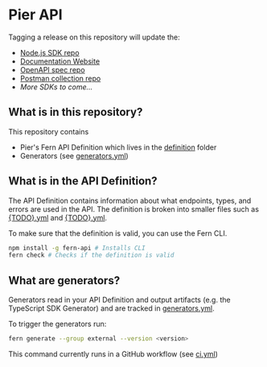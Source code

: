 # Pier API

Tagging a release on this repository will update the:

- [Node.js SDK repo](https://github.com/fern-pier/pier-node)
- [Documentation Website](https://fern-api.stoplight.io/docs/pier/99817551bfa79-create-an-application)
- [OpenAPI spec repo](https://github.com/fern-pier/pier-openapi)
- [Postman collection repo](https://github.com/fern-pier/pier-postman)
- _More SDKs to come..._

## What is in this repository?

This repository contains

- Pier's Fern API Definition which lives in the [definition](./fern/api/definition/) folder
- Generators (see [generators.yml](./fern/api/generators.yml))

## What is in the API Definition?

The API Definition contains information about what endpoints, types, and errors are used in the API. The definition is broken into smaller files such as [{TODO}.yml](fern/api/definition/{TODO}.yml) and [{TODO}.yml](fern/api/definition/{TODO}.yml).

To make sure that the definition is valid, you can use the Fern CLI.

```bash
npm install -g fern-api # Installs CLI
fern check # Checks if the definition is valid
```

## What are generators?

Generators read in your API Definition and output artifacts (e.g. the TypeScript SDK Generator) and are tracked in [generators.yml](./fern/api/generators.yml).

To trigger the generators run:

```bash
fern generate --group external --version <version>
```

This command currently runs in a GitHub workflow (see [ci.yml](.github/workflows/ci.yml#L32))
